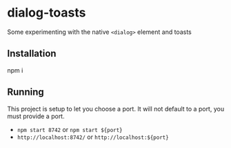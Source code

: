 # dialog-toasts

Some experimenting with the native `<dialog>` element and toasts
 
## Installation
npm i
## Running
This project is setup to let you choose a port. It will not default to a port, you must provide a port.
- `npm start 8742` or `npm start ${port}`
- `http://localhost:8742/` or `http://localhost:${port}`
